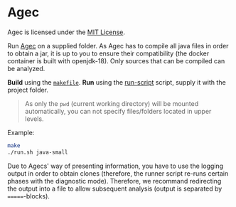 # Agec

Agec is licensed under the [MIT License](https://github.com/tos-kamiya/agec/blob/master/agec-license).


Run [Agec](https://github.com/tos-kamiya/agec) on a supplied folder.
As Agec has to compile all java files in order to obtain a jar, it is up to you to ensure their compatibility (the docker container is built with openjdk-18).
Only sources that can be compiled can be analyzed.

**Build** using the [`makefile`](makefile).
**Run** using the [run-script](run.sh) script, supply it with the project folder.

> As only the `pwd` (current working directory) will be mounted automatically, you can not specify files/folders located in upper levels.

Example:

```bash
make
./run.sh java-small
```

Due to Agecs' way of presenting information, you have to use the logging output in order to obtain clones (therefore, the runner script re-runs certain phases with the diagnostic mode).
Therefore, we recommand redirecting the output into a file to allow subsequent analysis (output is separated by `=====`-blocks).
